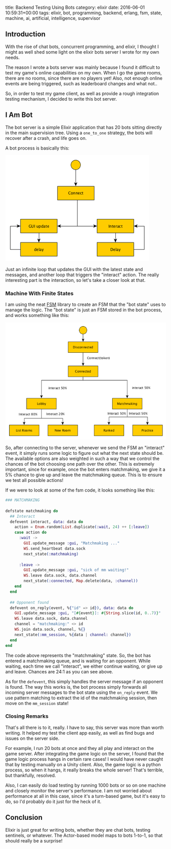 title: Backend Testing Using Bots
category: elixir
date: 2016-06-01 10:59:31+00:00
tags: elixir, bot, programming, backend, erlang, fsm, state, machine, ai, artificial, intelligence, supervisor

## Introduction

With the rise of chat bots, concurrent programming, and elixir, I thought I might as well shed some light on the elixir bots server I wrote for my own needs.

The reason I wrote a bots server was mainly because I found it difficult to test my game's online capabilities on my own. When I go the game rooms, there are no rooms, since there are no players yet! Also, not enough online events are being triggered, such as leaderboard changes and what not..

So, in order to test my game client, as well as provide a rough integration testing mechanism, I decided to write this bot server.

## I Am Bot

The bot server is a simple Elixir application that has 20 bots sitting directly in the main supervision tree. Using a `one_to_one` strategy, the bots will recover after a crash, and life goes on.

A bot process is basically this:

![fc](/images/bot-fc.png)

Just an infinite loop that updates the GUI with the latest state and messages, and another loop that triggers the "interact" action. The really interesting part is the interaction, so let's take a closer look at that.

### Machine With Finite States

I am using the neat [FSM][fsm-github] library to create an FSM that the "bot state" uses to manage the logic. The "bot state" is just an FSM stored in the bot process, and works something like this:

![fsm](/images/bot-fsm.png)

So, after connecting to the server, whenever we send the FSM an "interact" event, it simply runs some logic to figure out what the next state should be. The available options are also weighted in such a way that we control the chances of the bot choosing one path over the other. This is extremely important, since for example, once the bot enters matchmaking, we give it a 5% chance to give up and leave the matchmaking queue. This is to ensure we test all possible actions!

If we were to look at some of the fsm code, it looks something like this:

```elixir
### MATCHMAKING

defstate matchmaking do
  ## Interact
  defevent interact, data: data do
    action = Enum.random(List.duplicate(:wait, 24) ++ [:leave])
    case action do
      :wait ->
        GUI.update_message :gui, "Matchmaking ..."
        WS.send_heartbeat data.sock
        next_state(:matchmaking)

      :leave ->
        GUI.update_message :gui, "sick of mm waiting!"
        WS.leave data.sock, data.channel
        next_state(:connected, Map.delete(data, :channel))
    end
  end

  ## Opponent found
  defevent on_reply(event, %{"id" => id}), data: data do
    GUI.update_message :gui, "[#{event}]: #{String.slice(id, 0..7)}"
    WS.leave data.sock, data.channel
    channel = "matchmaking:" <> id
    WS.join data.sock, channel, %{}
    next_state(:mm_session, %{data | channel: channel})
  end
end
```

The code above represents the "matchmaking" state. So, the bot has entered a matchmaking queue, and is waiting for an opponent. While waiting, each time we call "interact", we either continue waiting, or give up and leave. Chances are 24:1 as you can see above.

As for the `defevent`, this simply handles the server message if an opponent is found. The way this works is, the bot process simply forwards all incoming server messages to the bot state using the `on_reply` event. We use pattern matching to extract the id of the matchmaking session, then move on the `mm_session` state!

### Closing Remarks

That's all there is to it, really. I have to say, this server was more than worth writing. It helped my test the client app easily, as well as find bugs and issues on the server side.

For example, I run 20 bots at once and they all play and interact on the game server. After integrating the game logic on the server, I found that the game logic process hangs in certain rare cases! I would have never caught that by testing manually on a Unity client. Also, the game logic is a python process, so when it hangs, it really breaks the whole server! That's terrible, but thankfully, resolved.

Also, I can easily do load testing by running 1000 bots or so on one machine and closely monitor the server's performance. I am not worried about performance at all in this case, since it's a turn-based game, but it's easy to do, so I'd probably do it just for the heck of it.

## Conclusion

Elixir is just great for writing bots, whether they are chat bots, testing sentinels, or whatever. The Actor-based model maps to bots 1-to-1, so that should really be a surprise!

[fsm-github]: https://github.com/sasa1977/fsm
